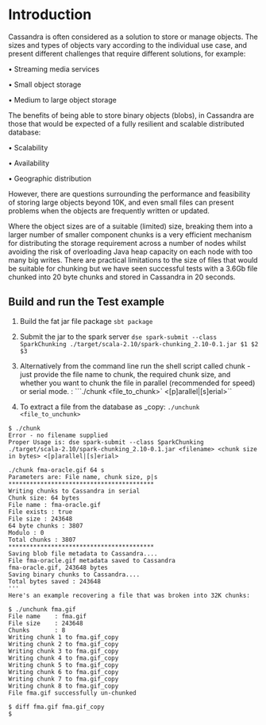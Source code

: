 # Introduction

Cassandra is often considered as a solution to store or manage objects. The sizes and types of objects vary according to the individual use case, and present different challenges that require different solutions, for example:

•	Streaming media services

•	Small object storage

•	Medium to large object storage


The benefits of being able to store binary objects (blobs), in Cassandra are those that would be expected of a fully resilient and scalable distributed database:

•	Scalability

•	Availability

•	Geographic distribution


However, there are questions surrounding the performance and feasibility of storing large objects beyond 10K, and even small files can present problems when the objects are frequently written or updated.

Where the object sizes are of a suitable (limited) size, breaking them into a larger number of smaller component chunks is a very efficient mechanism for distributing the storage requirement across a number of nodes whilst avoiding the risk of overloading Java heap capacity on each node with too many big writes. There are practical limitations to the size of files that would be suitable for chunking but we have seen successful tests with a 3.6Gb file chunked into 20 byte chunks and stored in Cassandra in 20 seconds. 


## Build and run the Test example

1. Build the fat jar file package ```sbt package```
1. Submit the jar to the spark server ```dse spark-submit --class SparkChunking ./target/scala-2.10/spark-chunking_2.10-0.1.jar $1 $2 $3```


1. Alternatively from the command line run the shell script called chunk - just provide the file name to chunk, the required chunk size, and whether you want to chunk the file in parallel (recommended for speed) or serial mode. :
```./chunk <file_to_chunk>`<chunk size in bytes> <[p]arallel|[s]erial>``

1. To extract a file from the database as <filename>_copy:
```./unchunk <file_to_unchunk>```

```Example:
$ ./chunk
Error - no filename supplied
Proper Usage is: dse spark-submit --class SparkChunking ./target/scala-2.10/spark-chunking_2.10-0.1.jar <filename> <chunk size in bytes> <[p]arallel|[s]erial>

./chunk fma-oracle.gif 64 s
Parameters are: File name, chunk size, p|s
*****************************************
Writing chunks to Cassandra in serial
Chunk size: 64 bytes
File name : fma-oracle.gif
File exists : true
File size : 243648
64 byte chunks : 3807
Modulo : 0
Total chunks : 3807
*****************************************
Saving blob file metadata to Cassandra....
File fma-oracle.gif metadata saved to Cassandra
fma-oracle.gif, 243648 bytes
Saving binary chunks to Cassandra....
Total bytes saved : 243648
'''
Here's an example recovering a file that was broken into 32K chunks:

$ ./unchunk fma.gif
File name    : fma.gif
File size    : 243648
Chunks       : 8
Writing chunk 1 to fma.gif_copy
Writing chunk 2 to fma.gif_copy
Writing chunk 3 to fma.gif_copy
Writing chunk 4 to fma.gif_copy
Writing chunk 5 to fma.gif_copy
Writing chunk 6 to fma.gif_copy
Writing chunk 7 to fma.gif_copy
Writing chunk 8 to fma.gif_copy
File fma.gif successfully un-chunked

$ diff fma.gif fma.gif_copy
$
